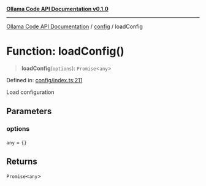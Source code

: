 [**Ollama Code API Documentation v0.1.0**](../../README.md)

***

[Ollama Code API Documentation](../../modules.md) / [config](../README.md) / loadConfig

# Function: loadConfig()

> **loadConfig**(`options`): `Promise`\<`any`\>

Defined in: [config/index.ts:211](https://github.com/erichchampion/ollama-code/blob/6fbd2b7ec436444e20f96917e578abed00a87538/ollama-code/src/config/index.ts#L211)

Load configuration

## Parameters

### options

`any` = `{}`

## Returns

`Promise`\<`any`\>

